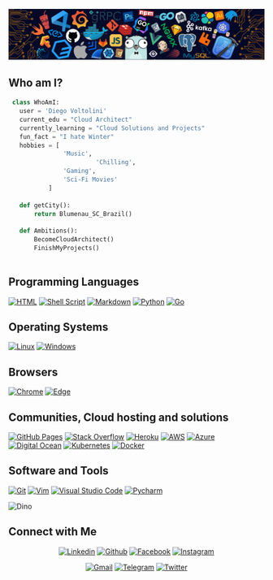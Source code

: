 ![Github Banner](https://github.com/Jaydeep-Yadav/Jaydeep-Yadav/blob/main/banner.png)

## Who am I?

 ```python
  class WhoAmI:
    user = 'Diego Voltolini'
	current_edu = "Cloud Architect"
    currently_learning = "Cloud Solutions and Projects"
    fun_fact = "I hate Winter"
	hobbies = [
				'Music',
                         'Chilling',
			 	'Gaming',
				'Sci-Fi Movies'
			]
	
	def getCity():
		return Blumenau_SC_Brazil()
	
	def Ambitions():
		BecomeCloudArchitect()
		FinishMyProjects()
	
 ```


## Programming Languages

<p>
    <a href="#"><img alt="HTML" src="https://img.shields.io/badge/HTML%20-%23E34F26.svg?logo=html5&logoColor=white"></a>
    <a href="#"><img alt="Shell Script" src="https://img.shields.io/badge/Shell_Script-121011?style=for-the-badge&logo=gnu-bash&logoColor=white"></a>
    <a href="#"><img alt="Markdown" src="https://img.shields.io/badge/Markdown-%23000000.svg?logo=markdown&logoColor=white"></a>
    <a href="#"><img alt="Python" src="https://img.shields.io/badge/Python-14354C?style=for-the-badge&logo=python&logoColor=white"></a>
    <a href="#"><img alt="Go" src="https://img.shields.io/badge/Go-00ADD8?style=for-the-badge&logo=go&logoColor=white"></a>
</p>

## Operating Systems
<p>
	<a href="#"><img alt="Linux" src="https://img.shields.io/badge/Linux-E34F26?style=for-the-badge&logo=linux&logoColor=black"></a>
	<a href="#"><img alt="Windows" src="https://img.shields.io/badge/Windows-017AD7?style=for-the-badge&logo=windows&logoColor=white"></a>
	
	
</p>

## Browsers
<p>
	<a href="#"><img alt="Chrome" src="https://img.shields.io/badge/Google_chrome-4285F4?logo=Google-Chrome&logoColor=white"></a>
	<a href="#"><img alt="Edge" src="https://img.shields.io/badge/Microsoft_Edge-0078D7?logo=Microsoft-edge&logoColor=white"></a>
</p>

## Communities, Cloud hosting and solutions

<p>
    <a href="#"><img alt="GitHub Pages" src="https://img.shields.io/badge/GitHub-100000?style=for-the-badge&logo=github&logoColor=white"></a>
    <a href="#"><img alt="Stack Overflow" src="https://img.shields.io/badge/Stack_Overflow-FE7A16?style=for-the-badge&logo=stack-overflow&logoColor=white"></a>
    <!--<a href="#"><img alt="Server Fault" src="https://img.shields.io/badge/DigitalOcean-0080FF?style=for-the-badge&logo=digitalocean&logoColor=white"></a>-->
    <a href="#"><img alt="Heroku" src="https://img.shields.io/badge/Heroku-430098?style=for-the-badge&logo=heroku&logoColor=white"></a>
    <a href="#"><img alt="AWS" src="https://img.shields.io/badge/Amazon_AWS-232F3E?style=for-the-badge&logo=amazon-aws&logoColor=white"></a>
    <a href="#"><img alt="Azure" src="https://img.shields.io/badge/Microsoft_Azure-0089D6?style=for-the-badge&logo=microsoft-azure&logoColor=white"></a>
    <!--<a href="#"><img alt="OCI" src="https://img.shields.io/badge/Amazon_AWS-232F3E?style=for-the-badge&logo=amazon-aws&logoColor=white"></a>-->
    <a href="#"><img alt="Digital Ocean" src="https://img.shields.io/badge/Digital Ocean-0080FF?style=for-the-badge&logo=digitalocean&logoColor=white"></a>
    <a href="#"><img alt="Kubernetes" src="https://img.shields.io/badge/Kubernetes-326DE6?style=for-the-badge&logo=kubernetes&logoColor=white"></a>
    <a href="#"><img alt="Docker" src="https://img.shields.io/badge/Docker-2496ED?style=for-the-badge&logo=docker&logoColor=white"></a>
    
</p> 

## Software and Tools
<p>
    <a href="#"><img alt="Git" src="https://img.shields.io/badge/Git%20-%23F05033.svg?logo=git&logoColor=white"></a>
	<a href="#"><img alt="Vim" src="https://img.shields.io/badge/VIM-%2311AB00.svg?logo=vim&logoColor=white"></a>
    <a href="#"><img alt="Visual Studio Code" src="https://img.shields.io/badge/Visual%20Studio%20Code-0078d7.svg?logo=visual-studio-code&logoColor=white"></a>
    <a href="#"><img alt="Pycharm" src="https://img.shields.io/badge/pycharm-143?logo=pycharm&logoColor=black&color=green&labelColor=green"></a>
	
</p>

![Dino](https://github.com/sourabmaity/sourabmaity/blob/main/dino.gif)

## Connect with Me


<p align="center">
  <a href="https://www.linkedin.com/in/diegovoltolini/"><img alt="Linkedin" title="Diego Voltolini Linkedin" target="_blank" src="https://img.shields.io/badge/LinkedIn-0077B5?style=for-the-badge&logo=linkedin&logoColor=white"></a>
  <a href="https://voltolini.github.io/"><img alt="Github" title="Diego Voltolini Github" src="https://img.shields.io/badge/GitHub-100000?style=for-the-badge&logo=github&logoColor=white"></a>
   <a href="https://www.facebook.com/divoltolini"><img alt="Facebook" title="Diego Voltolini FB" src="https://img.shields.io/badge/Facebook-1877F2?style=for-the-badge&logo=facebook&logoColor=white"></a>
  <a href="https://instagram.com/euvoltolini"><img alt="Instagram" title="Diego Voltolini Instagram" src="https://img.shields.io/badge/Instagram-E4405F?style=for-the-badge&logo=instagram&logoColor=white"></a>
 </p>
 <p align="center">
  <a href="mailto:diegovolt@gmail.com"><img alt="Gmail" title="Diego Voltolini Gmail" src="https://img.shields.io/badge/Gmail-D14836?style=for-the-badge&logo=gmail&logoColor=white"></a>
  <a href="https://t.me/divoltolini"><img alt="Telegram" title="Diego Voltolini Telegram" src="https://img.shields.io/badge/Telegram-2CA5E0?style=for-the-badge&logo=telegram&logoColor=white"></a> 
  <a href="https://twitter.com/voltolini"><img alt="Twitter" title="Diego Voltolini Twitter" src="https://img.shields.io/badge/Twitter-1DA1F2?style=for-the-badge&logo=twitter&logoColor=white"></a>

</p>
